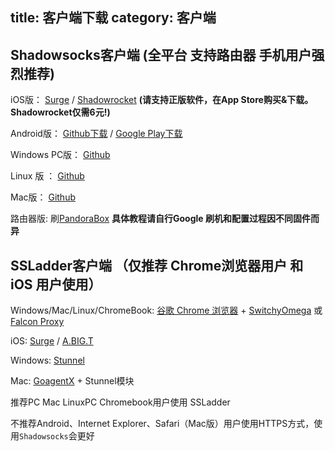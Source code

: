 title: 客户端下载
category: 客户端
---

## Shadowsocks客户端 (全平台 支持路由器 手机用户强烈推荐)

iOS版： [Surge][1]  / [Shadowrocket][6] **(请支持正版软件，在App Store购买&下载。Shadowrocket仅需6元!)** 

Android版： [Github下载][2] / [Google Play下载][5]

Windows PC版： [Github][3]

Linux 版 ： [Github][7]

Mac版： [Github][4]

路由器版: 刷[PandoraBox](http://downloads.openwrt.org.cn/PandoraBox/) **具体教程请自行Google 刷机和配置过程因不同固件而异**



## SSLadder客户端 （仅推荐 Chrome浏览器用户 和 iOS 用户使用）

Windows/Mac/Linux/ChromeBook: [谷歌 Chrome 浏览器](https://api.shuax.com/tools/getchrome) + [SwitchyOmega](https://github.com/FelisCatus/SwitchyOmega/releases) 或 [Falcon Proxy](https://chrome.google.com/webstore/detail/falcon-proxy/gchhimlnjdafdlkojbffdkogjhhkdepf?hl=zh-CN) 

iOS: [Surge][1]  / [A.BIG.T][6] 

Windows: [Stunnel](https://www.stunnel.org/downloads.html)

Mac: [GoagentX](https://github.com/chenowen/GoAgentX-1) + Stunnel模块

推荐PC Mac LinuxPC Chromebook用户使用 SSLadder

不推荐Android、Internet Explorer、Safari（Mac版）用户使用HTTPS方式，使用`Shadowsocks`会更好


[1]: https://itunes.apple.com/cn/app/surge-web-developer-tool-proxy/id1040100637?ls=1&mt=8
  [2]: https://github.com/shadowsocks/shadowsocks-android/releases
  [3]: https://github.com/shadowsocks/shadowsocks-windows/releases
  [4]: https://github.com/shadowsocks/shadowsocks-iOS/releases/
  [5]: https://play.google.com/store/apps/details?id=com.github.shadowsocks
  [6]: https://itunes.apple.com/cn/app/shadowrocket-for-shadowsocks/id932747118?mt=8
  [7]: https://github.com/shadowsocks/shadowsocks-qt5/wiki/%E5%AE%89%E8%A3%85%E6%8C%87%E5%8D%97
